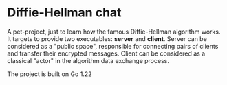 # Diffie-Hellman chat


A pet-project, just to learn how the famous Diffie-Hellman algorithm works. It targets to provide two executables: __server__ and __client__. Server can be considered as a "public space", responsible for connecting pairs of clients and transfer their encrypted messages. Client can be considered as a classical "actor" in the algorithm data exchange process.

The project is built on Go 1.22